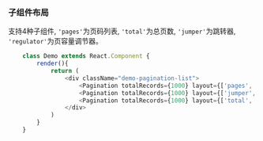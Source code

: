 ### 子组件布局
支持4种子组件, ```'pages'```为页码列表, ```'total'```为总页数, ```'jumper'```为跳转器, ```'regulator'```为页容量调节器。
```javascript
    class Demo extends React.Component {
        render(){
            return (
                <div className="demo-pagination-list">
                    <Pagination totalRecords={1000} layout={['pages', 'regulator']} />
                    <Pagination totalRecords={1000} layout={['jumper', 'pages', 'regulator']} />
                    <Pagination totalRecords={1000} layout={['total', 'jumper', 'pages', 'regulator']} />
                </div>
            )
        }
    }
```